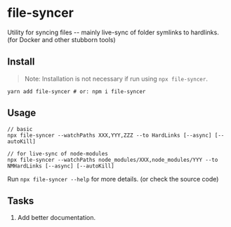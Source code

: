 # file-syncer

Utility for syncing files -- mainly live-sync of folder symlinks to hardlinks. (for Docker and other stubborn tools)

## Install

> Note: Installation is not necessary if run using `npx file-syncer`.

```
yarn add file-syncer # or: npm i file-syncer
```

## Usage

```
// basic
npx file-syncer --watchPaths XXX,YYY,ZZZ --to HardLinks [--async] [--autoKill]

// for live-sync of node-modules
npx file-syncer --watchPaths node_modules/XXX,node_modules/YYY --to NMHardLinks [--async] [--autoKill]
```

Run `npx file-syncer --help` for more details. (or check the source code)

## Tasks

1) Add better documentation.